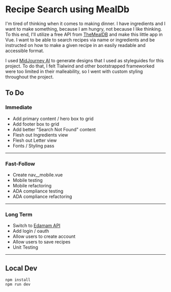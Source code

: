 # Recipe Search using MealDb

I'm tired of thinking when it comes to making dinner. I have ingredients and I want to make something, because I am hungry, not because I like thinking. To this end, I'll utilize a free API from [TheMealDB](https://www.themealdb.com/api.php) and make this little app in Vue. I want to be able to search recipes via name or ingredients and be instructed on how to make a given recipe in an easily readable and accessible format.

I used [MidJourney AI](https://www.midjourney.com/) to generate designs that I used as styleguides for this project. To do that, I felt Tialwind and other bootstrapped frameworked were too limited in their malleability, so I went with custom styling throughout the project. 

## __To Do__
### Immediate
  * Add primary content / hero box to grid
  * Add footer box to grid
  * Add better "Search Not Found" content
  * Flesh out Ingredients view
  * Flesh out Letter view
  * Fonts / Styling pass
  ---
### __Fast-Follow__
  * Create nav__mobile.vue
  * Mobile testing
  * Mobile refactoring
  * ADA compliance testing
  * ADA compliance refactoring
  ---
### __Long Term__
  * Switch to [Edamam API](https://www.edamam.com/)
  * Add login / oauth
  * Allow users to create account
  * Allow users to save recipes
  * Unit Testing
---

## Local Dev
```
npm install
npm run dev
```
